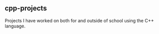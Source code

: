 ## cpp-projects
Projects I have worked on both for and outside of school using the C++ language.

###

###

###

###
